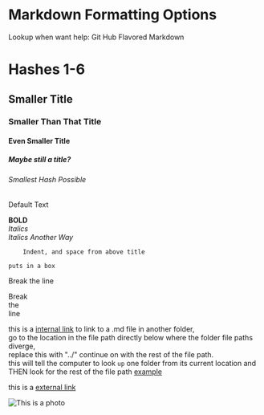 # Markdown Formatting Options

Lookup when want help: Git Hub Flavored Markdown

# Hashes 1-6
## Smaller Title
### Smaller Than That Title
#### Even Smaller Title
##### Maybe still a title?
###### Smallest Hash Possible  
Default Text



**BOLD**  
*Italics*  
_Italics Another Way_  
        
        Indent, and space from above title
        
`puts in a box`        


Break 
the 
line 

Break    
the  
line  

this is a [internal link](Bibliography.md)
to link to a .md file in another folder,   
go to the location in the file path directly below where the folder file paths diverge,  
replace this with "../" continue on with the rest of the file path.  
this will tell the computer to look `up` one folder from its current location and THEN look for the rest of the file path
[example](../zzzzz_cards/0_inventory.md) 

this is a [external link](http://www.meadowlarke.org)

![This is a photo](https://images.fineartamerica.com/images-medium-large-5/one-mobster-holds-a-large-briefcase-edward-steed.jpg)
